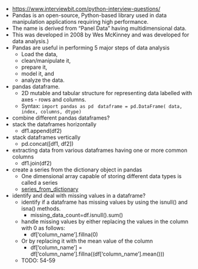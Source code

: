 - https://www.interviewbit.com/python-interview-questions/
- Pandas is an open-source, Python-based library used in data manipulation applications requiring high performance. 
- The name is derived from “Panel Data” having multidimensional data. 
- This was developed in 2008 by Wes McKinney and was developed for data analysis.)
- Pandas are useful in performing 5 major steps of data analysis
  - Load the data, 
  - clean/manipulate it,
  - prepare it, 
  - model it, and 
  - analyze the data.
- pandas dataframe.
  - 2D mutable and tabular structure for representing data labelled with axes - rows and columns.
  - Syntax:
  ```import pandas as pd ```
  ```dataframe = pd.DataFrame( data, index, columns, dtype)```
-  combine different pandas dataframes?
  - stack the dataframes horizontally
    - df1.append(df2)
  - stack dataframes vertically
    - pd.concat([df1, df2])
  - extracting data from various dataframes having one or more common columns
    - df1.join(df2)
- create a series from the dictionary object in pandas
  - One dimensional array capable of storing different data types is called a series
  - [series_from_dictionary](series_from_dictionary.py)
- identify and deal with missing values in a dataframe?
  - identify if a dataframe has missing values by using the isnull() and isna() methods.
    - missing_data_count=df.isnull().sum()
  - handle missing values by either replacing the values in the column with 0 as follows:
    - df[‘column_name’].fillna(0)
  - Or by replacing it with the mean value of the column
    - df[‘column_name’] = df[‘column_name’].fillna((df[‘column_name’].mean()))
  - TODO: 54-59
